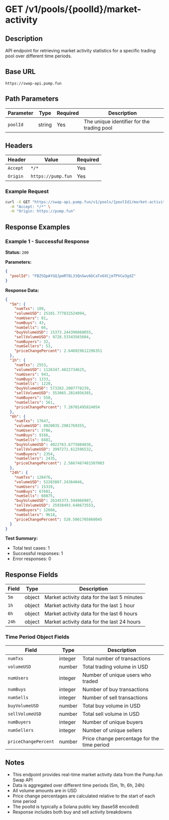 # GET /v1/pools/{poolId}/market-activity

## Description
API endpoint for retrieving market activity statistics for a specific trading pool over different time periods.

## Base URL
`https://swap-api.pump.fun`

## Path Parameters
| Parameter | Type | Required | Description |
|-----------|------|----------|-------------|
| `poolId` | string | Yes | The unique identifier for the trading pool |

## Headers
| Header | Value | Required |
|--------|-------|----------|
| `Accept` | `*/*` | Yes |
| `Origin` | `https://pump.fun` | Yes |

### Example Request
```bash
curl -X GET "https://swap-api.pump.fun/v1/pools/{poolId}/market-activity" \
  -H "Accept: */*" \
  -H "Origin: https://pump.fun"
```

## Response Examples

### Example 1 - Successful Response
**Status:** `200`

**Parameters:**
```json
{
  "poolId": "FBZSQpAYGQJpmRT8L33QnGwv6bCaTx6XCjmTPVCw3gdZ"
}
```

**Response Data:**
```json
{
  "5m": {
    "numTxs": 109,
    "volumeUSD": 25101.777832524094,
    "numUsers": 81,
    "numBuys": 43,
    "numSells": 66,
    "buyVolumeUSD": 15373.244396868055,
    "sellVolumeUSD": 9728.53343565604,
    "numBuyers": 32,
    "numSellers": 53,
    "priceChangePercent": 2.646029612296351
  },
  "1h": {
    "numTxs": 2553,
    "volumeUSD": 1126347.4822734625,
    "numUsers": 943,
    "numBuys": 1333,
    "numSells": 1220,
    "buyVolumeUSD": 573282.2007778239,
    "sellVolumeUSD": 553065.2814956385,
    "numBuyers": 550,
    "numSellers": 561,
    "priceChangePercent": 7.26701495824054
  },
  "6h": {
    "numTxs": 17647,
    "volumeUSD": 8020035.2901769355,
    "numUsers": 3786,
    "numBuys": 9166,
    "numSells": 8481,
    "buyVolumeUSD": 4022763.6775804036,
    "sellVolumeUSD": 3997271.612596532,
    "numBuyers": 2354,
    "numSellers": 2435,
    "priceChangePercent": 2.5667467481507003
  },
  "24h": {
    "numTxs": 128476,
    "volumeUSD": 52283867.24364046,
    "numUsers": 15319,
    "numBuys": 67601,
    "numSells": 60875,
    "buyVolumeUSD": 26345373.594966907,
    "sellVolumeUSD": 25938493.648673553,
    "numBuyers": 12666,
    "numSellers": 9618,
    "priceChangePercent": 520.5001705860045
  }
}
```

**Test Summary:**
- Total test cases: 1
- Successful responses: 1
- Error responses: 0

## Response Fields
| Field | Type | Description |
|-------|------|-------------|
| `5m` | object | Market activity data for the last 5 minutes |
| `1h` | object | Market activity data for the last 1 hour |
| `6h` | object | Market activity data for the last 6 hours |
| `24h` | object | Market activity data for the last 24 hours |

### Time Period Object Fields
| Field | Type | Description |
|-------|------|-------------|
| `numTxs` | integer | Total number of transactions |
| `volumeUSD` | number | Total trading volume in USD |
| `numUsers` | integer | Number of unique users who traded |
| `numBuys` | integer | Number of buy transactions |
| `numSells` | integer | Number of sell transactions |
| `buyVolumeUSD` | number | Total buy volume in USD |
| `sellVolumeUSD` | number | Total sell volume in USD |
| `numBuyers` | integer | Number of unique buyers |
| `numSellers` | integer | Number of unique sellers |
| `priceChangePercent` | number | Price change percentage for the time period |

## Notes
- This endpoint provides real-time market activity data from the Pump.fun Swap API
- Data is aggregated over different time periods (5m, 1h, 6h, 24h)
- All volume amounts are in USD
- Price change percentages are calculated relative to the start of each time period
- The poolId is typically a Solana public key (base58 encoded)
- Response includes both buy and sell activity breakdowns
